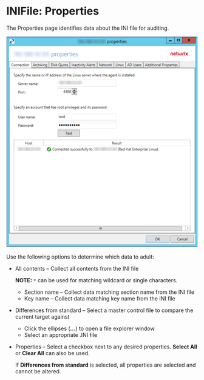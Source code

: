 # INIFile: Properties

The Properties page identifies data about the INI file for auditing.

![INI File Data Collector Wizard Properties page](../../../../../../static/img/product_docs/activitymonitor/activitymonitor/install/agent/properties.webp)

Use the following options to determine which data to adult:

- All contents – Collect all contents from the INI file

  __NOTE:__ ```*``` can be used for matching wildcard or single characters.

  - Section name – Collect data matching section name from the INI file
  - Key name – Collect data matching key name from the INI file
- Differences from standard – Select a master control file to compare the current target against

  - Click the ellipses (__…__) to open a file explorer window
  - Select an appropriate .INI file
- Properties – Select a checkbox next to any desired properties. __Select All__ or __Clear All__ can also be used.

  If __Differences from standard__ is selected, all properties are selected and cannot be altered.
